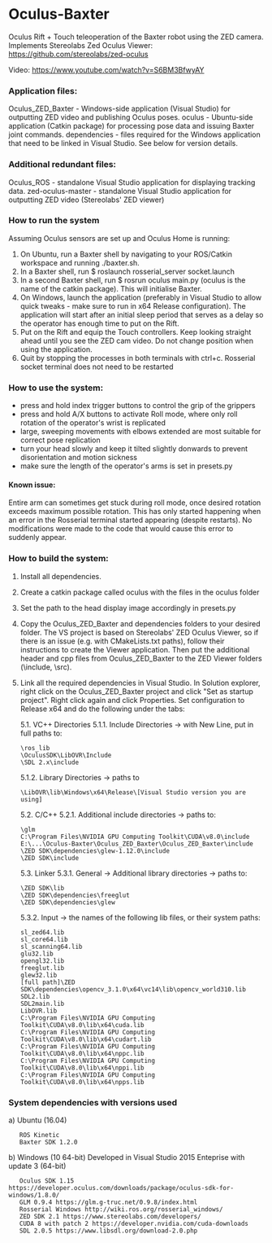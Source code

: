 # Oculus-Baxter
Oculus Rift + Touch teleoperation of the Baxter robot using the ZED camera. Implements Stereolabs Zed Oculus Viewer:
https://github.com/stereolabs/zed-oculus

Video: https://www.youtube.com/watch?v=S6BM3BfwyAY

### Application files:

Oculus_ZED_Baxter - Windows-side application (Visual Studio) for outputting ZED video and publishing Oculus poses.
   oculus - Ubuntu-side application (Catkin package) for processing pose data and issuing Baxter joint commands.
   dependencies - files required for the Windows application that need to be linked in Visual Studio. See below for version details.

### Additional redundant files:

Oculus_ROS - standalone Visual Studio application for displaying tracking data.
   zed-oculus-master - standalone Visual Studio application for outputting ZED video (Stereolabs' ZED viewer)

### How to run the system
Assuming Oculus sensors are set up and Oculus Home is running:

1. On Ubuntu, run a Baxter shell by navigating to your ROS/Catkin workspace and running ./baxter.sh. 
2. In a Baxter shell, run $ roslaunch rosserial_server socket.launch
3. In a second Baxter shell, run $ rosrun oculus main.py (oculus is the name of the catkin package). This will initialise Baxter.
4. On Windows, launch the application (preferably in Visual Studio to allow quick tweaks - make sure to run in x64 Release configuration). The application will start after an initial sleep period that serves as a delay so the operator has enough time to put on the Rift.
5. Put on the Rift and equip the Touch controllers. Keep looking straight ahead until you see the ZED cam video. Do not change position when using the application.
6. Quit by stopping the processes in both terminals with ctrl+c. Rosserial socket terminal does not need to be restarted 

### How to use the system:
- press and hold index trigger buttons to control the grip of the grippers 
- press and hold A/X buttons to activate Roll mode, where only roll rotation of the operator's wrist is replicated
- large, sweeping movements with elbows extended are most suitable for correct pose replication
- turn your head slowly and keep it tilted slightly donwards to prevent disorientation and motion sickness
- make sure the length of the operator's arms is set in presets.py

#### Known issue: 
Entire arm can sometimes get stuck during roll mode, once desired rotation exceeds maximum possible rotation. This has only started happening when an error in the Rosserial terminal started appearing (despite restarts). No modifications were made to the code that would cause this error to suddenly appear.

### How to build the system:
1. Install all dependencies.
2. Create a catkin package called oculus with the files in the oculus folder
3. Set the path to the head display image accordingly in presets.py
4. Copy the Oculus_ZED_Baxter and dependencies folders to your desired folder. The VS project is based on Stereolabs' ZED Oculus Viewer, so if there is an issue (e.g. with CMakeLists.txt paths), follow their instructions to create the Viewer application. Then put the additional header and cpp files from Oculus_ZED_Baxter to the ZED Viewer folders (\include, \src).
5. Link all the required dependencies in Visual Studio. In Solution explorer, right click on the Oculus_ZED_Baxter project and click "Set as startup project". Right click again and click Properties. Set configuration to Release x64 and do the following under the tabs:

   5.1. VC++ Directories
         5.1.1. Include Directories -> with New Line, put in full paths to:    
           
       \ros_lib
       \OculusSDK\LibOVR\Include 
       \SDL 2.x\include
   5.1.2. Library Directories -> paths to 
       
       \LibOVR\lib\Windows\x64\Release\[Visual Studio version you are using]
   5.2. C/C++
      5.2.1. Additional include directories -> paths to:
      
       \glm
       C:\Program Files\NVIDIA GPU Computing Toolkit\CUDA\v8.0\include
       E:\...\Oculus-Baxter\Oculus_ZED_Baxter\Oculus_ZED_Baxter\include
       \ZED SDK\dependencies\glew-1.12.0\include
       \ZED SDK\include
   5.3. Linker
      5.3.1. General -> Additional library directories -> paths to:
      
       \ZED SDK\lib
       \ZED SDK\dependencies\freeglut
       \ZED SDK\dependencies\glew
      5.3.2. Input -> the names of the following lib files, or their system paths:
      
       sl_zed64.lib
       sl_core64.lib
       sl_scanning64.lib
       glu32.lib
       opengl32.lib
       freeglut.lib
       glew32.lib
       [full path]\ZED SDK\dependencies\opencv_3.1.0\x64\vc14\lib\opencv_world310.lib
       SDL2.lib
       SDL2main.lib
       LibOVR.lib
       C:\Program Files\NVIDIA GPU Computing Toolkit\CUDA\v8.0\lib\x64\cuda.lib
       C:\Program Files\NVIDIA GPU Computing Toolkit\CUDA\v8.0\lib\x64\cudart.lib
       C:\Program Files\NVIDIA GPU Computing Toolkit\CUDA\v8.0\lib\x64\nppc.lib
       C:\Program Files\NVIDIA GPU Computing Toolkit\CUDA\v8.0\lib\x64\nppi.lib
       C:\Program Files\NVIDIA GPU Computing Toolkit\CUDA\v8.0\lib\x64\npps.lib
      
### System dependencies with versions used 
a) Ubuntu (16.04)
       
       ROS Kinetic
       Baxter SDK 1.2.0
b) Windows (10 64-bit)
Developed in Visual Studio 2015 Enteprise with update 3 (64-bit)
       
       Oculus SDK 1.15 https://developer.oculus.com/downloads/package/oculus-sdk-for-windows/1.8.0/
       GLM 0.9.4 https://glm.g-truc.net/0.9.8/index.html
       Rosserial Windows http://wiki.ros.org/rosserial_windows/
       ZED SDK 2.1 https://www.stereolabs.com/developers/
       CUDA 8 with patch 2 https://developer.nvidia.com/cuda-downloads
       SDL 2.0.5 https://www.libsdl.org/download-2.0.php
